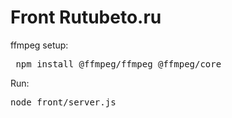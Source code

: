 # Front Rutubeto.ru

ffmpeg setup:
<pre> npm install @ffmpeg/ffmpeg @ffmpeg/core</pre>
Run:
<pre>node front/server.js</pre>
